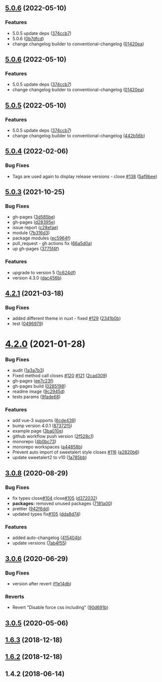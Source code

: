 ## [5.0.6](https://github.com/avil13/vue-sweetalert2/compare/v5.0.4...v5.0.6) (2022-05-10)


### Features

* 5.0.5 update deps ([374ccb7](https://github.com/avil13/vue-sweetalert2/commit/374ccb74fab9794a604802dba733bf711585385e))
* 5.0.6 ([0b7dfcd](https://github.com/avil13/vue-sweetalert2/commit/0b7dfcd545859314f27ea920cc0f2489736fc038))
* change changelog builder to conventional-changelog ([01420ea](https://github.com/avil13/vue-sweetalert2/commit/01420ea6bc8dce27d4182bccd122b50e08353f27))



## [5.0.6](https://github.com/avil13/vue-sweetalert2/compare/v5.0.4...v5.0.6) (2022-05-10)


### Features

* 5.0.5 update deps ([374ccb7](https://github.com/avil13/vue-sweetalert2/commit/374ccb74fab9794a604802dba733bf711585385e))
* change changelog builder to conventional-changelog ([01420ea](https://github.com/avil13/vue-sweetalert2/commit/01420ea6bc8dce27d4182bccd122b50e08353f27))



## [5.0.5](https://github.com/avil13/vue-sweetalert2/compare/v5.0.4...v5.0.5) (2022-05-10)


### Features

* 5.0.5 update deps ([374ccb7](https://github.com/avil13/vue-sweetalert2/commit/374ccb74fab9794a604802dba733bf711585385e))
* change changelog builder to conventional-changelog ([442b56b](https://github.com/avil13/vue-sweetalert2/commit/442b56b5b17bdccbb627275ce1e6d8e52a832154))



## [5.0.4](https://github.com/avil13/vue-sweetalert2/compare/v5.0.3...v5.0.4) (2022-02-06)


### Bug Fixes

* Tags are used again to display release versions - close [#138](https://github.com/avil13/vue-sweetalert2/issues/138) ([5af9bee](https://github.com/avil13/vue-sweetalert2/commit/5af9bee92bcc44ad7d185176096571ef7093acee))



## [5.0.3](https://github.com/avil13/vue-sweetalert2/compare/v4.2.1...v5.0.3) (2021-10-25)


### Bug Fixes

* gh-pages ([3d585be](https://github.com/avil13/vue-sweetalert2/commit/3d585bec489744c116290cae94728f2b91314c9c))
* gh-pages ([d28395e](https://github.com/avil13/vue-sweetalert2/commit/d28395e5d508df43d3d075a0bb67fa2e597a2f23))
* issue report ([c28efae](https://github.com/avil13/vue-sweetalert2/commit/c28efae1fb51b5317e73c9d041c110eb87ad6608))
* module ([7b316d3](https://github.com/avil13/vue-sweetalert2/commit/7b316d3977f292e2810fda4a2a4ed47f8010bc15))
* package modules ([ec5964f](https://github.com/avil13/vue-sweetalert2/commit/ec5964f65a909d1aa295be69eee56dc834a91517))
* pull_request - gh actions fix ([66a5d0a](https://github.com/avil13/vue-sweetalert2/commit/66a5d0a11d95d9026bb287f6027108a8b72f9623))
* up gh-pages ([3775f4f](https://github.com/avil13/vue-sweetalert2/commit/3775f4f11b45e88af0f4d16f5441b35e7a424161))


### Features

* upgrade to version 5 ([1c624df](https://github.com/avil13/vue-sweetalert2/commit/1c624df27303ff558ee1b1cfff869822a9cb4790))
* version 4.3.0 ([dac456b](https://github.com/avil13/vue-sweetalert2/commit/dac456b8109532991dbef75009169537ce00efc8))



## [4.2.1](https://github.com/avil13/vue-sweetalert2/compare/v4.2.0...v4.2.1) (2021-03-18)


### Bug Fixes

* added different theme in nuxt - fixed [#129](https://github.com/avil13/vue-sweetalert2/issues/129) ([2341b0b](https://github.com/avil13/vue-sweetalert2/commit/2341b0b5055bcc16ebf7ab8ccbcc3aaec5604fcf))
* test ([0496979](https://github.com/avil13/vue-sweetalert2/commit/04969792d0c02e9dac2323f0196835aed81235e3))



# [4.2.0](https://github.com/avil13/vue-sweetalert2/compare/v3.0.8...v4.2.0) (2021-01-28)


### Bug Fixes

* audit ([1a3a7b3](https://github.com/avil13/vue-sweetalert2/commit/1a3a7b3f458f5e4059ad90476a4b8a277443ab97))
* Fixed method call closes [#120](https://github.com/avil13/vue-sweetalert2/issues/120) [#121](https://github.com/avil13/vue-sweetalert2/issues/121) ([2cad309](https://github.com/avil13/vue-sweetalert2/commit/2cad3095525388680cb489714de67d49c482f0dc))
* gh-pages ([ee7c23f](https://github.com/avil13/vue-sweetalert2/commit/ee7c23f2f2ed61df31013075b189bb06422fdec1))
* gh-pages build ([0285198](https://github.com/avil13/vue-sweetalert2/commit/0285198caa799383ec6849b3e036043e43ea1243))
* readme image ([9c2945d](https://github.com/avil13/vue-sweetalert2/commit/9c2945d051a850e9c337695c0a95a3f9a65a5d64))
* tests params ([9fade68](https://github.com/avil13/vue-sweetalert2/commit/9fade68f97ff8c3861eb553803bc1a6f96e2c4ce))


### Features

* add vue-3 supports ([6cde439](https://github.com/avil13/vue-sweetalert2/commit/6cde43969f1dee4a58995767c8444196a3e94603))
* bump version 4.0.1 ([87372f5](https://github.com/avil13/vue-sweetalert2/commit/87372f5e67908e4baa7e371add8404b65becd49e))
* example page ([3ba010e](https://github.com/avil13/vue-sweetalert2/commit/3ba010ebd31bf5fc72efa341081b11ad6f0aec94))
* github workflow push version ([2f528c1](https://github.com/avil13/vue-sweetalert2/commit/2f528c18c4099dd71e028397fd72f19299a2861a))
* monorepo ([4b0bc73](https://github.com/avil13/vue-sweetalert2/commit/4b0bc73fb3864001d73ea11bf844c57ba80e39f8))
* monorepo workspaces ([a44858b](https://github.com/avil13/vue-sweetalert2/commit/a44858b4f28dab08b27d4e3486eca8b2b42756fe))
* Prevent auto import of sweetalert style closes [#116](https://github.com/avil13/vue-sweetalert2/issues/116) ([a2820b6](https://github.com/avil13/vue-sweetalert2/commit/a2820b66df9c7417dbb6cc3cf02d58ba33797b09))
* update sweetalert2 to v10 ([1a785bb](https://github.com/avil13/vue-sweetalert2/commit/1a785bb9f5a5150efdc35fff66c3d2b7f05e40be))



## [3.0.8](https://github.com/avil13/vue-sweetalert2/compare/v3.0.6...v3.0.8) (2020-08-29)


### Bug Fixes

* fix types close[#104](https://github.com/avil13/vue-sweetalert2/issues/104) close[#105](https://github.com/avil13/vue-sweetalert2/issues/105) ([d372032](https://github.com/avil13/vue-sweetalert2/commit/d37203222612b31789bd34367b7697e289bdadc7))
* **packages:** removed unused packages ([7181a00](https://github.com/avil13/vue-sweetalert2/commit/7181a00fd5c02cbe42203f406475389627d672b9))
* prettier ([942f6dd](https://github.com/avil13/vue-sweetalert2/commit/942f6dd52be32fb170c64ffeb502b44342969127))
* updated types fix[#105](https://github.com/avil13/vue-sweetalert2/issues/105) ([dda8d74](https://github.com/avil13/vue-sweetalert2/commit/dda8d74d8af44dbde83c80eb881e8961aeaab480))


### Features

* added auto-changelog ([415404b](https://github.com/avil13/vue-sweetalert2/commit/415404b2f280e823abb16e35e34b1ad1e2765283))
* update versions ([7ab4f55](https://github.com/avil13/vue-sweetalert2/commit/7ab4f552f0ef5c760b900be2c19bded8016d5229))



## [3.0.6](https://github.com/avil13/vue-sweetalert2/compare/v3.0.5...v3.0.6) (2020-06-29)


### Bug Fixes

* version after revert ([f1e14db](https://github.com/avil13/vue-sweetalert2/commit/f1e14db9d96f285e4749772f94ad67be3d875237))


### Reverts

* Revert "Disable force css including" ([90d691b](https://github.com/avil13/vue-sweetalert2/commit/90d691b0182a953d87a5d2159e5bc355e88a6f61))



## [3.0.5](https://github.com/avil13/vue-sweetalert2/compare/v1.6.3...v3.0.5) (2020-05-06)



## [1.6.3](https://github.com/avil13/vue-sweetalert2/compare/v1.6.2...v1.6.3) (2018-12-18)



## [1.6.2](https://github.com/avil13/vue-sweetalert2/compare/v1.4.2...v1.6.2) (2018-12-18)



## 1.4.2 (2018-06-14)



